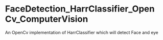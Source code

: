 # FaceDetection_HarrClassifier_OpenCv_ComputerVision
An OpenCv implementation of HarrClassifier which will detect Face and eye
